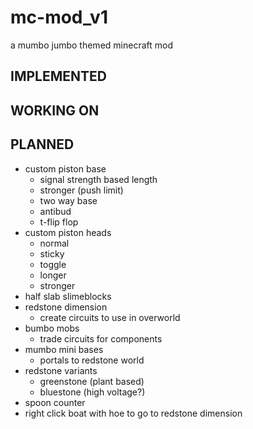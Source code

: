 # mc-mod_v1
a mumbo jumbo themed minecraft mod
## IMPLEMENTED
## WORKING ON
## PLANNED
* custom piston base
  * signal strength based length
  * stronger (push limit)
  * two way base
  * antibud
  * t-flip flop
* custom piston heads
  * normal
  * sticky
  * toggle
  * longer
  * stronger
* half slab slimeblocks
* redstone dimension
  * create circuits to use in overworld
* bumbo mobs  
  * trade circuits for components
* mumbo mini bases
  * portals to redstone world
* redstone variants
  * greenstone (plant based)
  * bluestone (high voltage?)
* spoon counter 
* right click boat with hoe to go to redstone dimension
